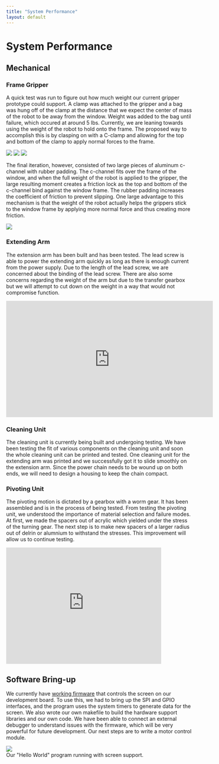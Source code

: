 ```yaml
---
title: "System Performance"
layout: default
---
```


# System Performance

## Mechanical

### Frame Gripper

A quick test was run to figure out how much weight our current gripper prototype could support.  A clamp was attached to the gripper and a bag was hung off of the clamp at the distance that we expect the center of mass of the robot to be away from the window.  Weight was added to the bag until failure, which occured at around 5 lbs. Currently, we are leaning towards using the weight of the robot to hold onto the frame. The proposed way to accomplish this is by clasping on with a C-clamp and allowing for the top and bottom of the clamp to apply normal forces to the frame. 

[![]({{site.baseurl}}/images/griptest1.JPG)]({{site.baseurl}}/images/griptest1.JPG)
[![]({{site.baseurl}}/images/griptest2.JPG)]({{site.baseurl}}/images/griptest2.JPG)
[![]({{site.baseurl}}/images/griptest3.JPG)]({{site.baseurl}}/images/griptest3.JPG)

The final iteration, however, consisted of two large pieces of aluminum c-channel with rubber padding.  The c-channel fits over the frame of the window, and when the full weight of the robot is applied to the gripper, the large resulting moment creates a friction lock as the top and bottom of the c-channel bind against the window frame.  The rubber padding increases the coefficient of friction to prevent slipping.  One large advantage to this mechanism is that the weight of the robot actually helps the grippers stick to the window frame by applying more normal force and thus creating more friction.

[![]({{site.baseurl}}/images/griptest4.png)]({{site.baseurl}}/images/griptest4.png)

### Extending Arm
The extension arm has been built and has been tested. The lead screw is able to power the extending arm quickly as long as there is enough current from the power supply. Due to the length of the lead screw, we are concerned about the binding of the lead screw. There are also some concerns regarding the weight of the arm but due to the transfer gearbox but we will attempt to cut down on the weight in a way that would not compromise function.

<iframe width="560" height="315" src="https://www.youtube.com/embed/jR1k3SBtJII" frameborder="0" allowfullscreen></iframe>

### Cleaning Unit
The cleaning unit is currently being built and undergoing testing. We have been testing the fit of various components on the cleaning unit and soon the whole cleaning unit can be printed and tested. One cleaning unit for the extending arm was printed and we successfully got it to slide smoothly on the extension arm. Since the power chain needs to be wound up on both ends, we will need to design a housing to keep the chain compact.

### Pivoting Unit
The pivoting motion is dictated by a gearbox with a worm gear. It has been assembled and is in the process of being tested. From testing the pivoting unit, we understood the importance of material selection and failure modes. At first, we made the spacers out of acrylic which yielded under the stress of the turning gear. The next step is to make new spacers of a larger radius out of delrin or alumnium to withstand the stresses. This improvement will allow us to continue testing.

<iframe width="420" height="315" src="https://www.youtube.com/embed/JQYD1DYoebc" frameborder="0" allowfullscreen></iframe>

## Software Bring-up

We currently have [working firmware](https://github.com/TrevorDecker/CMU_Mechatronics_2015_TeamB/tree/master/stm32f4-firmware) that controls the screen on our development board. To use this, we had to bring up the SPI and GPIO interfaces, and the program uses the system timers to generate data for the screen. We also wrote our own makefile to build the hardware support libraries and our own code. We have been able to connect an external debugger to understand issues with the firmware, which will be very powerful for future development. Our next steps are to write a motor control module.

[![]({{site.baseurl}}/images/software1.jpg)]({{site.baseurl}}/images/software1.jpg)
<br />Our "Hello World" program running with screen support.<br />
